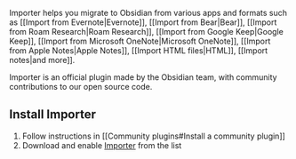 Importer helps you migrate to Obsidian from various apps and formats such as [[Import from Evernote|Evernote]], [[Import from Bear|Bear]], [[Import from Roam Research|Roam Research]], [[Import from Google Keep|Google Keep]], [[Import from Microsoft OneNote|Microsoft OneNote]], [[Import from Apple Notes|Apple Notes]], [[Import HTML files|HTML]], [[Import notes|and more]].

Importer is an official plugin made by the Obsidian team, with community contributions to our open source code. 

## Install Importer

1. Follow instructions in [[Community plugins#Install a community plugin]]
2. Download and enable [Importer](obsidian://show-plugin?id=obsidian-importer) from the list